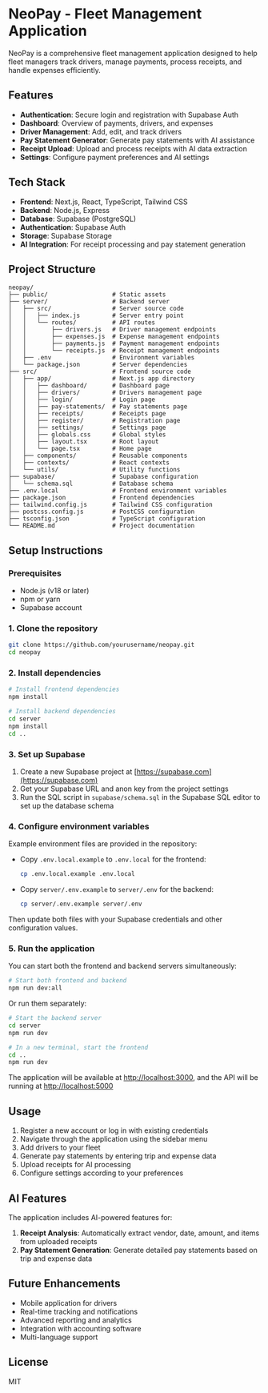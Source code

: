 # NeoPay - Fleet Management Application

NeoPay is a comprehensive fleet management application designed to help fleet managers track drivers, manage payments, process receipts, and handle expenses efficiently.

## Features

- **Authentication**: Secure login and registration with Supabase Auth
- **Dashboard**: Overview of payments, drivers, and expenses
- **Driver Management**: Add, edit, and track drivers
- **Pay Statement Generator**: Generate pay statements with AI assistance
- **Receipt Upload**: Upload and process receipts with AI data extraction
- **Settings**: Configure payment preferences and AI settings

## Tech Stack

- **Frontend**: Next.js, React, TypeScript, Tailwind CSS
- **Backend**: Node.js, Express
- **Database**: Supabase (PostgreSQL)
- **Authentication**: Supabase Auth
- **Storage**: Supabase Storage
- **AI Integration**: For receipt processing and pay statement generation

## Project Structure

```
neopay/
├── public/                  # Static assets
├── server/                  # Backend server
│   ├── src/                 # Server source code
│   │   ├── index.js         # Server entry point
│   │   └── routes/          # API routes
│   │       ├── drivers.js   # Driver management endpoints
│   │       ├── expenses.js  # Expense management endpoints
│   │       ├── payments.js  # Payment management endpoints
│   │       └── receipts.js  # Receipt management endpoints
│   ├── .env                 # Environment variables
│   └── package.json         # Server dependencies
├── src/                     # Frontend source code
│   ├── app/                 # Next.js app directory
│   │   ├── dashboard/       # Dashboard page
│   │   ├── drivers/         # Drivers management page
│   │   ├── login/           # Login page
│   │   ├── pay-statements/  # Pay statements page
│   │   ├── receipts/        # Receipts page
│   │   ├── register/        # Registration page
│   │   ├── settings/        # Settings page
│   │   ├── globals.css      # Global styles
│   │   ├── layout.tsx       # Root layout
│   │   └── page.tsx         # Home page
│   ├── components/          # Reusable components
│   ├── contexts/            # React contexts
│   └── utils/               # Utility functions
├── supabase/                # Supabase configuration
│   └── schema.sql           # Database schema
├── .env.local               # Frontend environment variables
├── package.json             # Frontend dependencies
├── tailwind.config.js       # Tailwind CSS configuration
├── postcss.config.js        # PostCSS configuration
├── tsconfig.json            # TypeScript configuration
└── README.md                # Project documentation
```

## Setup Instructions

### Prerequisites

- Node.js (v18 or later)
- npm or yarn
- Supabase account

### 1. Clone the repository

```bash
git clone https://github.com/yourusername/neopay.git
cd neopay
```

### 2. Install dependencies

```bash
# Install frontend dependencies
npm install

# Install backend dependencies
cd server
npm install
cd ..
```

### 3. Set up Supabase

1. Create a new Supabase project at [https://supabase.com](https://supabase.com)
2. Get your Supabase URL and anon key from the project settings
3. Run the SQL script in `supabase/schema.sql` in the Supabase SQL editor to set up the database schema

### 4. Configure environment variables

Example environment files are provided in the repository:

- Copy `.env.local.example` to `.env.local` for the frontend:
  ```bash
  cp .env.local.example .env.local
  ```

- Copy `server/.env.example` to `server/.env` for the backend:
  ```bash
  cp server/.env.example server/.env
  ```

Then update both files with your Supabase credentials and other configuration values.

### 5. Run the application

You can start both the frontend and backend servers simultaneously:

```bash
# Start both frontend and backend
npm run dev:all
```

Or run them separately:

```bash
# Start the backend server
cd server
npm run dev

# In a new terminal, start the frontend
cd ..
npm run dev
```

The application will be available at [http://localhost:3000](http://localhost:3000), and the API will be running at [http://localhost:5000](http://localhost:5000)

## Usage

1. Register a new account or log in with existing credentials
2. Navigate through the application using the sidebar menu
3. Add drivers to your fleet
4. Generate pay statements by entering trip and expense data
5. Upload receipts for AI processing
6. Configure settings according to your preferences

## AI Features

The application includes AI-powered features for:

1. **Receipt Analysis**: Automatically extract vendor, date, amount, and items from uploaded receipts
2. **Pay Statement Generation**: Generate detailed pay statements based on trip and expense data

## Future Enhancements

- Mobile application for drivers
- Real-time tracking and notifications
- Advanced reporting and analytics
- Integration with accounting software
- Multi-language support

## License

MIT
